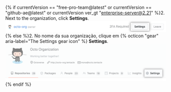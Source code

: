 {% if currentVersion == "free-pro-team@latest" or currentVersion == "github-ae@latest" or currentVersion ver_gt "enterprise-server@2.21" %}2. Next to the organization, click **Settings**.
  ![The settings button](/assets/images/help/organizations/settings-button.png){% else %}2. No nome da sua organização, clique em {% octicon "gear" aria-label="The Settings gear icon" %} **Settings**. ![The settings button](/assets/images/help/organizations/organization-settings-tab.png){% endif %}